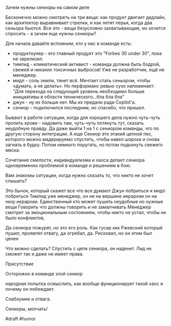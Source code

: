 Зачем нужны сениоры на самом деле

Бесконечно можно смотреть на три вещи: как продукт двигает дедлайн, как архитектор выравнивает стрелки, и как летят перья, когда два сеньора бьются. Все это - вещи безусловно захватывающие, но хочется спросить - а зачем еще нужны сениоры?

Для начала давайте вспомним, кто у нас в команде есть:
- продуктоунер - его главный продукт это "Forbes 30 under 30", пока не зарелизил.
- тимлид - климатический активист - команда должна быть бодрой, свежей и никаких токсичных выбросов! Уже не разработчик, ещё не менеджер. 
- мидл - соль земли, тянет всё. Мечтает стать сеньором, чтобы «думать, а не делать». Но перформанс ревью сухо напоминает: "Для перехода на следующий уровень необходимо больше инициативы в области технического...бла бла бла"
- джун - ну их больше нет. Мы их предали ради Copilot'а.
- сениор - подключился последним, но спасибо, что пришел.

Бывают в работе ситуации, когда для хорошего дела нужно чуть-чуть пролить крови - надовить там, чуть-чуть потянуть тут, сказать неудобную правду. Да даже выйти 1 на 1 с сениором команды, что по другую сторону интеграции. А еще Сениор это этакий цепной пес, которого можно мадерируемо спустить, чтобы навел шороха и снова загнать в будку. Потом немного поругать, но потом подкинуть свежего мяска.

Сочетание смелости, индивидуализма и хаоса делает сениора одновременно проблемой в команде и решением в бою.


Вам знакомы ситуации, когда нужно сказать то, что никто не хочет слышать? 



Это бычок, который скажет все что все думают
Джун побриться и мидл побриться
Тимлид уже менеджер, он не на вершине иерархии он на низу иерархии. 
Единственный кто может пушить неудобные но нужные вещи
Говорить что должны говорить и не замалчивать
Менеджер смотрит за эмоциональным состоянием, чтобы никто не устал, чтобы не было конфликтов, 

Да сениора пожурят, но это его роль.
Как гусар ккк Ржевский который пушил, проявлял отвагу, да огребал, да. Рисковал, но он этим был ценен

Что можно сделать? Спустить с цепи сениора, он наденет. Лид не сможет так и даже не имеет права. 

Присутствие 


Осторожно в команде злой сениор

народная попытка осмыслить, как вообще функционирует такой хаос и почему он побеждает.

Слабоумие и отвага.

Сениоры, молчать!

#draft #humor